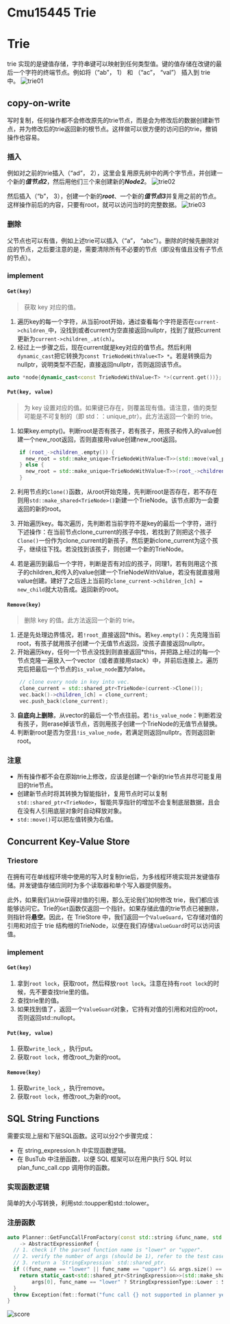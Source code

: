 # Cmu15445 Trie


# Trie
trie 实现的是键值存储，字符串键可以映射到任何类型值。键的值存储在改键的最后一个字符的终端节点。例如将（“ab”， 1） 和 （“ac”， “val”） 插入到 trie 中。
![trie01](./pics/trie-01.svg)

## copy-on-write
写时复制，任何操作都不会修改原先的trie节点，而是会为修改后的数据创建新节点，并为修改后的trie返回新的根节点。这样做可以很方便的访问旧的trie，撤销操作也容易。
### 插入
例如对之前的trie插入（“ad”， 2），这里会复用原先树中的两个字节点，并创建一个新的***值节点2***，然后用他们三个来创建新的***Node2***。
![trie02](./pics/trie-02.svg)

然后插入（“b”， 3），创建一个新的***root***、一个新的***值节点3***并复用之前的节点。这样操作前后的内容，只要有root，就可以访问当时的完整数据。
![trie03](./pics/trie-03.svg)

### 删除
父节点也可以有值，例如上述trie可以插入（“a”， “abc”）。删除的时候先删除对应的节点，之后要注意的是，需要清除所有不必要的节点（即没有值且没有子节点的节点）。

### implement
#### **`Get(key)`**
> 获取 key 对应的值。

1. 遍历key的每一个字符，从当前root开始，通过查看每个字符是否在`current->children_`中，没找到或者current为空直接返回nullptr，找到了就把current更新为`current->children_.at(ch)`。
1. 经过上一步骤之后，现在current就是key对应的值节点。然后利用`dynamic_cast`把它转换为`const TrieNodeWithValue<T> *`。若是转换后为nullptr，说明类型不匹配，直接返回nullptr，否则返回该节点。
```c++
auto *node{dynamic_cast<const TrieNodeWithValue<T> *>(current.get())};
```

#### **`Put(key, value)`**
> 为 key 设置对应的值。如果键已存在，则覆盖现有值。请注意，值的类型可能是不可复制的（即 std：：unique_ptr<int>）。此方法返回一个新的 trie。

1. 如果key.empty()。判断root是否有孩子，若有孩子，用孩子和传入的value创建一个new_root返回，否则直接用value创建new_root返回。
```c++
    if (root_->children_.empty()) {
      new_root = std::make_unique<TrieNodeWithValue<T>>(std::move(val_p));
    } else {
      new_root = std::make_unique<TrieNodeWithValue<T>>(root_->children_, std::move(val_p));
    }
```
2. 利用节点的`Clone()`函数，从root开始克隆，先判断root是否存在，若不存在则用`std::make_shared<TrieNode>()`新建一个TrieNode。该节点即为一会要返回的新的root。

1. 开始遍历key。每次遍历，先判断若当前字符不是key的最后一个字符，进行下述操作：在当前节点clone_current的孩子中找，若找到了则把这个孩子`Clone()`一份作为clone_current的新孩子，然后更新clone_current为这个孩子，继续往下找。若没找到该孩子，则创建一个新的TrieNode。

1. 若是遍历到最后一个字符，判断是否有对应的孩子，同理1，若有则用这个孩子的children_和传入的value创建一个TrieNodeWithValue，若没有就直接用value创建。建好了之后连上当前的`clone_current->children_[ch] = new_child`就大功告成。返回新的root。

#### **`Remove(key)`**
> 删除 key 的值。此方法返回一个新的 trie。

1. 还是先处理边界情况，若`!root_`直接返回*this。若`key.empty()`：先克隆当前root，有孩子就用孩子创建一个无值节点返回，没孩子直接返回nullptr。
1. 开始遍历key，任何一个节点没找到则直接返回*this，并把路上经过的每一个节点克隆一遍放入一个vector（或者直接用stack）中，并前后连接上。遍历完后把最后一个节点的`is_value_node`置为false。
```c++
    // clone every node in key into vec.
    clone_current = std::shared_ptr<TrieNode>(current->Clone());
    vec.back()->children_[ch] = clone_current;
    vec.push_back(clone_current);
```

3. **自底向上删除**，从vector的最后一个节点往前。若`!is_value_node`：判断若没有孩子，则erase掉该节点，否则用孩子创建一个TrieNode的无值节点替换。
1. 判断新root是否为空且`!is_value_node`，若满足则返回nullptr。否则返回新root。

### 注意
- 所有操作都不会在原始trie上修改，应该是创建一个新的trie节点并尽可能复用旧的trie节点。
- 创建新节点时将其转换为智能指针，复用节点时可以复制`std::shared_ptr<TrieNode>`，智能共享指针的增加不会复制底层数据，且会在没有人引用底层对象时自动释放对象。
- `std::move()`可以把左值转换为右值。


## Concurrent Key-Value Store
### Triestore
在拥有可在单线程环境中使用的写入时复制trie后，为多线程环境实现并发键值存储。并发键值存储应同时为多个读取器和单个写入器提供服务。

此外，如果我们从trie获得对值的引用，那么无论我们如何修改 trie，我们都应该能够访问它。Trie的`Get`函数仅返回一个指针。如果存储此值的trie节点已被删除，则指针将**悬空**。因此，在 TrieStore 中，我们返回一个`ValueGuard`，它存储对值的引用和对应于 trie 结构根的TrieNode，以便在我们存储`ValueGuard`时可以访问该值。

### implement
#### **`Get(key)`**
1. 拿到`root lock`，获取root，然后释放`root lock`。注意在持有`root lock`的时候，先不要查找trie里的值。
1. 查找trie里的值。
1. 如果找到值了，返回一个`ValueGuard`对象，它持有对值的引用和对应的root，否则返回std::nullopt。

#### **`Put(key, value)`**
1. 获取`write_lock_`，执行put。
1. 获取`root lock`，修改root_为新的root。

#### **`Remove(key)`**
1. 获取`write_lock_`，执行remove。
1. 获取`root lock`，修改root_为新的root。

## SQL String Functions
需要实现上层和下层SQL函数。这可以分2个步骤完成：
- 在 string_expression.h 中实现函数逻辑。
- 在 BusTub 中注册函数，以便 SQL 框架可以在用户执行 SQL 时以 plan_func_call.cpp 调用你的函数。
### 实现函数逻辑
简单的大小写转换，利用std::toupper和std::tolower。
### 注册函数
```c++
auto Planner::GetFuncCallFromFactory(const std::string &func_name, std::vector<AbstractExpressionRef> args)
    -> AbstractExpressionRef {
  // 1. check if the parsed function name is "lower" or "upper".
  // 2. verify the number of args (should be 1), refer to the test cases for when you should throw an `Exception`.
  // 3. return a `StringExpression` std::shared_ptr.
  if ((func_name == "lower" || func_name == "upper") && args.size() == 1) {
    return static_cast<std::shared_ptr<StringExpression>>(std::make_shared<StringExpression>(
        args[0], func_name == "lower" ? StringExpressionType::Lower : StringExpressionType::Upper));
  }
  throw Exception(fmt::format("func call {} not supported in planner yet", func_name));
}
```

![score](./pics/cmu_project0.jpg)

